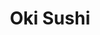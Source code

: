---
layout: place
title: "Oki Sushi"
permalink: /california/san-francisco/oki-sushi.html
stateAbbr: CA
stateName: California
cityName: San Francisco
seo:
  name: "Oki Sushi"
  type: Restaurant
  links: null
description: "Oki Sushi serves delicious sushi in San Francisco, California. Try fresh Japanese dishes for a great dining experience. "
place_id: ChIJv9kAl81_j4AR67N1ECZ2Z70
photos:
  - name: >-
      places/ChIJv9kAl81_j4AR67N1ECZ2Z70/photos/AeeoHcLfdZmN_n9mjP1Kcq6T0LbPFSjgQ5bns13MAy42ZrZxcnlaXycE6j7p2QCn5MtMF7RVZqwzw0jXz3b4tzyBqYsyHTtXX6TigiY2azqdP88ifn0iMtQ9g08MYowUH0hmlaaGMUeZd7Ll_O79kef2HqWH9-Ld060cE1O1GU7YBuA9qpmqD2xRiEof6s5RY9cWB2ICo-OwqvN9LJrIp-cWPErfeX6tu1puA_b8raSCAaKkkeKZT0A0RLWCmZFdS0PTsw70BihItOMllwxHbfafSkHT1BH6rCKIwdW5DdIIFnTiIrVV3-Xb1rRTw0BrtZmASg4eVX64eyfxb6XCuMlpdEmNixO8wFqTXytpj0qmQyxQjfmmcTAs3zMx6XxTjv2QKFirELB3H2zTfMPDy5jmFyEdC-Qiu7XYxzBVfouyDdA2UoKt
    widthPx: 3024
    heightPx: 3024
    authorAttributions:
      - displayName: Kathy Lee
        uri: https://maps.google.com/maps/contrib/105349776820944539083
        photoUri: >-
          https://lh3.googleusercontent.com/a/ACg8ocICW9yQvaE_Eq5QBuGT5uxYnuLFU_k6ELGJOGzwaeAl9xSkGg=s100-p-k-no-mo
    flagContentUri: >-
      https://www.google.com/local/imagery/report/?cb_client=maps_api_places.places_api&image_key=!1e10!2sCIHM0ogKEICAgIC0q4fV1gE&hl=en-US
    googleMapsUri: >-
      https://www.google.com/maps/place//data=!3m4!1e2!3m2!1sCIHM0ogKEICAgIC0q4fV1gE!2e10!4m2!3m1!1s0x808f7fcd9700d9bf:0xbd6776261075b3eb
  - name: >-
      places/ChIJv9kAl81_j4AR67N1ECZ2Z70/photos/AeeoHcIGPuSzQ_4OCaGeIiM7FIy_Urzwjt_UgfaNmOtmVB_qEWXDR4yqFv3GN8yKWs62JjfvhrkXTT-lTUcbCWSTgV_l2CsIOrEM_9LbqgvDsUg8W4k91Mew6v6vuKKb5wzXQcHJu9N5n5VduReONgm9TIRYOH-6Agc1Eft_MojnmmEUyM5Ph1S-ZsPOccKIFQ3peJIHk25T_SyRg1tUkmwTYaqIv4pODy3FlZJDKaRXJmE1rjwi_JHRirHv_b02r3u-hU1DgEm_jqH8ZM25TOHoNfPNqZozBf1GL7nd8ZpyUklJV0zJCSNruGXkf-Ztz-yeRaZ83z-cvTBOoLPK8CKi4OfXtTCOi62Zy0tbMg8ixoSBfksme7nL1K9SThaIwDU0L9ooQq5WiVkKImeDw99gZ5kSJrA5C4RaaLzfPH5seTfxWnFW
    widthPx: 4080
    heightPx: 3072
    authorAttributions:
      - displayName: Nancy Cho
        uri: https://maps.google.com/maps/contrib/118142132374541861291
        photoUri: >-
          https://lh3.googleusercontent.com/a-/ALV-UjVfLgPpWC895LvoiEVrdsv-D-zxKEpL0n5KBFVgsUPd6WJ28NgD=s100-p-k-no-mo
    flagContentUri: >-
      https://www.google.com/local/imagery/report/?cb_client=maps_api_places.places_api&image_key=!1e10!2sCIHM0ogKEICAgICxv5mQ_AE&hl=en-US
    googleMapsUri: >-
      https://www.google.com/maps/place//data=!3m4!1e2!3m2!1sCIHM0ogKEICAgICxv5mQ_AE!2e10!4m2!3m1!1s0x808f7fcd9700d9bf:0xbd6776261075b3eb
  - name: >-
      places/ChIJv9kAl81_j4AR67N1ECZ2Z70/photos/AeeoHcKaGiClKkReJu622JhbDjnCSevXnVLqtEm-37ZJvV4V2DMoLt0BVRLc8nxk7KxDL25sM2FdY2VSnVG5drvz3D9M3jSrgl79VDzdfOe_haqTkr3Hq5ocZJuP4JKWYRny6FkgdLPJzLXjqJIW3CYwnj5duiB6O9n5QT7AJaBKpjVDfHMSeLV93Z-xNE20FCJ6Rxw29smJIiLjwiv7vDH-Q_u1y2RxeB_LHJh7qRByXHmTqJ2ibuyPvtYcoibbfyPMlW6oVOFbtom4moH-_yx5IpcNLUMkwH4DIaObHoA5aAuF7BdnpxeSJT9JC72-ILRkfipDRRvUBvyVxK7DyBvT6DC_JURg-8O5iBs71YUY-XpVmJJO1eiAp2zq-BECxtrNn-ycpp0Un5V6Q5n--jg7WKRkIHgN00IZO6BFSk2fujf9OQ
    widthPx: 3024
    heightPx: 4032
    authorAttributions:
      - displayName: Kathy Lee
        uri: https://maps.google.com/maps/contrib/105349776820944539083
        photoUri: >-
          https://lh3.googleusercontent.com/a/ACg8ocICW9yQvaE_Eq5QBuGT5uxYnuLFU_k6ELGJOGzwaeAl9xSkGg=s100-p-k-no-mo
    flagContentUri: >-
      https://www.google.com/local/imagery/report/?cb_client=maps_api_places.places_api&image_key=!1e10!2sCIHM0ogKEICAgIC0q4e8aw&hl=en-US
    googleMapsUri: >-
      https://www.google.com/maps/place//data=!3m4!1e2!3m2!1sCIHM0ogKEICAgIC0q4e8aw!2e10!4m2!3m1!1s0x808f7fcd9700d9bf:0xbd6776261075b3eb
  - name: >-
      places/ChIJv9kAl81_j4AR67N1ECZ2Z70/photos/AeeoHcLr999T5rFi-HbFPhhxuFv95eJfWkSWRGv795BMeaQxXm-ZgRoyMNgwyPZMLuIO1ipQJqTTfN4OfWi2OI_kA_62rwohgf1Zjl-N-OzyQuhl0bSUOuAc1BwmRUTICDCcJpYE0PRhPpzJU5SiBwZULrS0-KZXFYQMdJxRMoVeJYs0zT5jPzFTQopfzpXL65wjsunj5eSGdNVk2_gzVDk9gsCTxLEVYOjy2uUZnm3sMrhitNCwYYIQH5t2f9gcxFwN189GYF7pQc0sijxq3HYmECsE2giin1mityw5ZmTWC2tgru_rkknEX7RgFEO9KkHFPRtuCg_4_hYKbqAO1hnlF_yuzmbc0kzv4PUIQaoEjKdaPyODOjICq8l5LMBpYU5pTe7Jh4L4LLfAau-OAXPKv2M0Rwfw_V8aMcJY1aMdC_vI6w
    widthPx: 4080
    heightPx: 3072
    authorAttributions:
      - displayName: Nancy Cho
        uri: https://maps.google.com/maps/contrib/118142132374541861291
        photoUri: >-
          https://lh3.googleusercontent.com/a-/ALV-UjVfLgPpWC895LvoiEVrdsv-D-zxKEpL0n5KBFVgsUPd6WJ28NgD=s100-p-k-no-mo
    flagContentUri: >-
      https://www.google.com/local/imagery/report/?cb_client=maps_api_places.places_api&image_key=!1e10!2sCIHM0ogKEICAgICxv5nxUw&hl=en-US
    googleMapsUri: >-
      https://www.google.com/maps/place//data=!3m4!1e2!3m2!1sCIHM0ogKEICAgICxv5nxUw!2e10!4m2!3m1!1s0x808f7fcd9700d9bf:0xbd6776261075b3eb
  - name: >-
      places/ChIJv9kAl81_j4AR67N1ECZ2Z70/photos/AeeoHcICVJUukFB3h1MP41Tn0FTb-cIg-2h02J9NfG6kDT8x9OeL9rj5XUwy9At7NJP890u9LLAOLkhHcB4spqur0MLEEAxIwtMBtRLjnVP5v4zZlVkSDW0bQNnJclukba1MTR6YyQ3DRaprddYxc-54XcFf-G8jGPyo0EdkoJ-HLQ7MbE1Yy8LtU567egoleBref-KAIXRjLIjoKF19gstTs6VW-7-YrzrENwSz6yq1C4B64riW7kA7GxRT9XB1qBy7kUICWElQaazsAkocM97tNRA6qm6SZmeWwlQANR14wGY1wo7_02ba2EMsBwbeAHQTCFab7N1NJ1xwXb__2RCSU432WGvXr5wh3A43mynr2kBAAETc4hBn0-iaB-j7Ef4LYa9RCwiowGN0o5gocd1nsoE8J5voMWPFaBGBdgxhiZycfHgh
    widthPx: 3072
    heightPx: 3071
    authorAttributions:
      - displayName: Mike Aspi
        uri: https://maps.google.com/maps/contrib/116818317705682724349
        photoUri: >-
          https://lh3.googleusercontent.com/a-/ALV-UjXIgCgHKoUvEPgZuR0kwY3k15AJDgItvAGos1ryHmcsNZQjdPjP=s100-p-k-no-mo
    flagContentUri: >-
      https://www.google.com/local/imagery/report/?cb_client=maps_api_places.places_api&image_key=!1e10!2sCIHM0ogKEICAgICZuMPXywE&hl=en-US
    googleMapsUri: >-
      https://www.google.com/maps/place//data=!3m4!1e2!3m2!1sCIHM0ogKEICAgICZuMPXywE!2e10!4m2!3m1!1s0x808f7fcd9700d9bf:0xbd6776261075b3eb
  - name: >-
      places/ChIJv9kAl81_j4AR67N1ECZ2Z70/photos/AeeoHcLSouFY7u-SGoIi96xJyPkONu3VGvTIqyuJLMrVVzfw2ywXUHquH5VIrroXjW7fl-43dAc1XfrKf1MAU4BprvE_gAKIdthWHsflBOdSPZGXDfum9XZQT4HsnxhEgEcBvqoz0kXKKzgHvHTAW_5v4a4iSxJ1tQHEt5e7sC0WnbBQNt_JU7GUud663EgETbgTF3PygHSDHk33abRMepZRrgUtZwTZaP8C-I-hSvNxuXhmIYZegDEmwsyPUgnfpSpAsrVc4WPB52LCkRn7-MN5astrxK-jnLO2ywUTcGlsW1JGaJ2LyX49kDk8s8cjxtUCAzN2sNBNV5yRizv5_GHcb3OJ3zFnSXqNk7KrJNQDCrkVcIIgmRRwCxagjraOUbXTLxk3-D3hElcS5j8pAFNm3r9ccrByTKMeBcRyos6SOw_k1Q
    widthPx: 3072
    heightPx: 3071
    authorAttributions:
      - displayName: Mike Aspi
        uri: https://maps.google.com/maps/contrib/116818317705682724349
        photoUri: >-
          https://lh3.googleusercontent.com/a-/ALV-UjXIgCgHKoUvEPgZuR0kwY3k15AJDgItvAGos1ryHmcsNZQjdPjP=s100-p-k-no-mo
    flagContentUri: >-
      https://www.google.com/local/imagery/report/?cb_client=maps_api_places.places_api&image_key=!1e10!2sCIHM0ogKEICAgICZuMPrWw&hl=en-US
    googleMapsUri: >-
      https://www.google.com/maps/place//data=!3m4!1e2!3m2!1sCIHM0ogKEICAgICZuMPrWw!2e10!4m2!3m1!1s0x808f7fcd9700d9bf:0xbd6776261075b3eb
  - name: >-
      places/ChIJv9kAl81_j4AR67N1ECZ2Z70/photos/AeeoHcIt6dqXSGDl1pu0b27iWf5BOsGbx1IFOEoeguEKA0kWqujojdjDrN1Zo35hH4p3HwboVU2QEARovZLdY601NGRqUYslkTaQTchxOlSfJ_-eunpOPb_ttzv5u1FvAqYloP4MnusswwgKAa6A1i32qcoM-RrZfD7rhBH9FtdQa71eV979N0AoTtMSKHoScjJv4icUePqmObqiAIlAspO5QTC1YtLC3VuCQX_Udm9IVkRhBbHl2dWQlXoiCjwwqEJpbBGL1gwf_9sC8-Qjy5ajOj6ntr_eL_Veuo7zez-JOgT5vySdcuJ-UgRUg-q_W3MqSRN-HCo1bQsodIVaraos8zX8T6cCWhI2_tyeDn8O0WK5--t6yxdwi1OoKmgTDTbIC3HjqywRzMFPanM5gZX7I1kjYTkJk2GtjW8BP4XnnHut-NOn
    widthPx: 2268
    heightPx: 4032
    authorAttributions:
      - displayName: Hira Safdar
        uri: https://maps.google.com/maps/contrib/111098365557416823085
        photoUri: >-
          https://lh3.googleusercontent.com/a-/ALV-UjXzgqLzUNwt0EccfgSBhAMoMSvxYCAlkryFlCojIl7RT0wu6oEm=s100-p-k-no-mo
    flagContentUri: >-
      https://www.google.com/local/imagery/report/?cb_client=maps_api_places.places_api&image_key=!1e10!2sCIHM0ogKEICAgICVjJnpzAE&hl=en-US
    googleMapsUri: >-
      https://www.google.com/maps/place//data=!3m4!1e2!3m2!1sCIHM0ogKEICAgICVjJnpzAE!2e10!4m2!3m1!1s0x808f7fcd9700d9bf:0xbd6776261075b3eb
  - name: >-
      places/ChIJv9kAl81_j4AR67N1ECZ2Z70/photos/AeeoHcIDVVXyfqdJ6IrZ9h7iv5zkJ_1arJvzPXBNUTM84V2XZXDhUWouF-QKRjp_oqAlwfNlhAkkbIYqR8hc5NGGtCx5gW57Qd9UoA3e5DNAoBmFEHJudbFnyc4pS2_EN-0-IxBeKjCKqDQaW8Ftkrdw5LhwhN6LlwcV_9gvMvF6YRFW-5Tl7RoNurSAdt_k9bPfiIm8a0lo6t64-k8eylnQsnaj8xmXkr0GP4KywJ7BDQBK2jYUJIp49XhyJ4wPx7lM7GJtumiI1KUf4vOJykFoeA3UurCBaZIp9A-ciNS_k6m3AJpOSMUDvSJrpOx2Oj6j-Jd43JG2JOA8JHnWBQiqV0ja1jKo-RUO01ffIpj0nljjKtDR5KfJU-b1tJ3h1jliFEGCOLoWkxMQ7XAixbWkNe0w07-aoKY9RtOOCmeNzdrWEHc
    widthPx: 4032
    heightPx: 3024
    authorAttributions:
      - displayName: Jessica Pfund
        uri: https://maps.google.com/maps/contrib/116750797999944764767
        photoUri: >-
          https://lh3.googleusercontent.com/a-/ALV-UjXhqgBZZpjhfIdcTFmCreoU9DfM2Jr3_BOsNpcNRx-D5giH59SK=s100-p-k-no-mo
    flagContentUri: >-
      https://www.google.com/local/imagery/report/?cb_client=maps_api_places.places_api&image_key=!1e10!2sCIHM0ogKEICAgICs2repmAE&hl=en-US
    googleMapsUri: >-
      https://www.google.com/maps/place//data=!3m4!1e2!3m2!1sCIHM0ogKEICAgICs2repmAE!2e10!4m2!3m1!1s0x808f7fcd9700d9bf:0xbd6776261075b3eb
  - name: >-
      places/ChIJv9kAl81_j4AR67N1ECZ2Z70/photos/AeeoHcIZXR9xkE3NEK9cwfxMt3EGxEszzbxgwVA945h5sZqAJ79_dPU97OyMRp1dtzXm_yR14eV2mp0eLDgJ3aCMzi-2EuCtwJ_fKTYfr72ZGiiig-mQONW2aiLkuvG4S-y1UF8dp_1P_sr8otb2h6AQaqY1M-QAg9p4-qcFlXOYdzRUgcvY5REvKiZbVpyVMN87a7j6Fb_EoWDD6VmglhGeOizjcZu2TRVuGyzeOxU0OG3k25YG4X9yjWV-Sd_lnDfZEbvohYHc91GOyayDbAEeBTIoT9cAqXoILKVznl8nRMcrTTJ0QFnBDrKIwmIVGK9guI8HH-eq6PM9OaS2HvlsjxMTM_v-CrrJY6oQlG_gMj0WzVh_tX5JYosqktmeFlvfsOHFsJmo5cDceXYpVUa5RyHc9xR_r4PiG02p-sw82ZAnObMN
    widthPx: 4032
    heightPx: 3024
    authorAttributions:
      - displayName: Jessica Pfund
        uri: https://maps.google.com/maps/contrib/116750797999944764767
        photoUri: >-
          https://lh3.googleusercontent.com/a-/ALV-UjXhqgBZZpjhfIdcTFmCreoU9DfM2Jr3_BOsNpcNRx-D5giH59SK=s100-p-k-no-mo
    flagContentUri: >-
      https://www.google.com/local/imagery/report/?cb_client=maps_api_places.places_api&image_key=!1e10!2sCIHM0ogKEICAgICs2rejpgE&hl=en-US
    googleMapsUri: >-
      https://www.google.com/maps/place//data=!3m4!1e2!3m2!1sCIHM0ogKEICAgICs2rejpgE!2e10!4m2!3m1!1s0x808f7fcd9700d9bf:0xbd6776261075b3eb
  - name: >-
      places/ChIJv9kAl81_j4AR67N1ECZ2Z70/photos/AeeoHcJt3qA0Sb3Qm0HwXuktiJUxMI81Hlk0GpvD8Xj_TPrIeRQClhS1TNYdNs6ETq2fc4MeYlKU6Yw-7dQ0UBP8UCTVZfZuIW-v2lT2rJevFcZfARadr24eNm2vn8SmVDDmwfjdyOZMupwyqn9xt3p0l4v6E5MbTpTPy55vSM5U2zq6A_mMWF0PqccGPbMYNCGNYeX92vWYF4QYYTx93KCVZaSPFNoAPxogdOo5Rv3Ho3Q68C_NO01Nkoq4Uy9uelrM5R6VQN3y5g4nM3rE08i-0HgBQX7K3rp8QaxqP6mD8nzscJMNFPsY5JCUhtAvFcRn8OX-bsPG80orXmaHBxmROGiPcfINc3XsK5s4gtFU9OV9VJGCtMeVbkv7eWKoOE_fcF2a4EX8SLwdYEH17li8S16hgubqImNqiYlBjc0HUurt_g
    widthPx: 4032
    heightPx: 3024
    authorAttributions:
      - displayName: Matt Hancher
        uri: https://maps.google.com/maps/contrib/117897253808725788321
        photoUri: >-
          https://lh3.googleusercontent.com/a-/ALV-UjVZY5neHm_k90taP-4tvBFkfl6BiEOX4eU1eVAnpG-31zlmRNseLA=s100-p-k-no-mo
    flagContentUri: >-
      https://www.google.com/local/imagery/report/?cb_client=maps_api_places.places_api&image_key=!1e10!2sCIHM0ogKEICAgIDC7ovPLg&hl=en-US
    googleMapsUri: >-
      https://www.google.com/maps/place//data=!3m4!1e2!3m2!1sCIHM0ogKEICAgIDC7ovPLg!2e10!4m2!3m1!1s0x808f7fcd9700d9bf:0xbd6776261075b3eb
address: 1740 Church St, San Francisco, CA 94131, USA
street: 1740 Church St
city: San Francisco
state: CA
zip: '94131'
country: USA
neighborhood: Noe Valley
latitude: '37.743093'
longitude: '-122.426965'
accessibility_options:
  wheelchairAccessibleEntrance: true
  wheelchairAccessibleRestroom: true
  wheelchairAccessibleSeating: true
business_status: OPERATIONAL
name: Oki Sushi
google_maps_links:
  directionsUri: >-
    https://www.google.com/maps/dir//''/data=!4m7!4m6!1m1!4e2!1m2!1m1!1s0x808f7fcd9700d9bf:0xbd6776261075b3eb!3e0
  placeUri: https://maps.google.com/?cid=13648007101626561515
  writeAReviewUri: >-
    https://www.google.com/maps/place//data=!4m3!3m2!1s0x808f7fcd9700d9bf:0xbd6776261075b3eb!12e1
  reviewsUri: >-
    https://www.google.com/maps/place//data=!4m4!3m3!1s0x808f7fcd9700d9bf:0xbd6776261075b3eb!9m1!1b1
  photosUri: >-
    https://www.google.com/maps/place//data=!4m3!3m2!1s0x808f7fcd9700d9bf:0xbd6776261075b3eb!10e5
primary_type: Sushi Restaurant
opening_hours:
  regular: null
  current: null
secondary_opening_hours:
  regular:
    weekdayDescriptions: null
    type: null
  current:
    weekdayDescriptions: null
    type: null
phone: null
price_level: null
price_range: null
rating: null
rating_count: 0
website: null
reviews: null
parking_options: null
payment_options: null
allow_dogs: null
curbside_pickup: null
delivery: null
dine_in: null
good_for_children: null
good_for_groups: null
good_for_sports: null
live_music: null
menu_for_children: null
outdoor_seating: null
reservable: null
restroom: null
serves_beer: null
serves_breakfast: null
serves_brunch: null
serves_cocktails: null
serves_coffee: null
serves_dinner: null
serves_dessert: null
serves_lunch: null
serves_vegetarian_food: null
serves_wine: null
takeout: null
summary: null

---